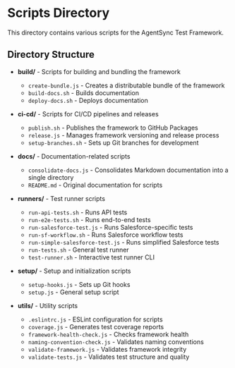 # Scripts Directory

This directory contains various scripts for the AgentSync Test Framework.

## Directory Structure

- **build/** - Scripts for building and bundling the framework
  - `create-bundle.js` - Creates a distributable bundle of the framework
  - `build-docs.sh` - Builds documentation
  - `deploy-docs.sh` - Deploys documentation

- **ci-cd/** - Scripts for CI/CD pipelines and releases
  - `publish.sh` - Publishes the framework to GitHub Packages
  - `release.js` - Manages framework versioning and release process
  - `setup-branches.sh` - Sets up Git branches for development

- **docs/** - Documentation-related scripts
  - `consolidate-docs.js` - Consolidates Markdown documentation into a single directory
  - `README.md` - Original documentation for scripts

- **runners/** - Test runner scripts
  - `run-api-tests.sh` - Runs API tests
  - `run-e2e-tests.sh` - Runs end-to-end tests
  - `run-salesforce-test.js` - Runs Salesforce-specific tests
  - `run-sf-workflow.sh` - Runs Salesforce workflow tests
  - `run-simple-salesforce-test.js` - Runs simplified Salesforce tests
  - `run-tests.sh` - General test runner
  - `test-runner.sh` - Interactive test runner CLI

- **setup/** - Setup and initialization scripts
  - `setup-hooks.js` - Sets up Git hooks
  - `setup.js` - General setup script

- **utils/** - Utility scripts
  - `.eslintrc.js` - ESLint configuration for scripts
  - `coverage.js` - Generates test coverage reports
  - `framework-health-check.js` - Checks framework health
  - `naming-convention-check.js` - Validates naming conventions
  - `validate-framework.js` - Validates framework integrity
  - `validate-tests.js` - Validates test structure and quality